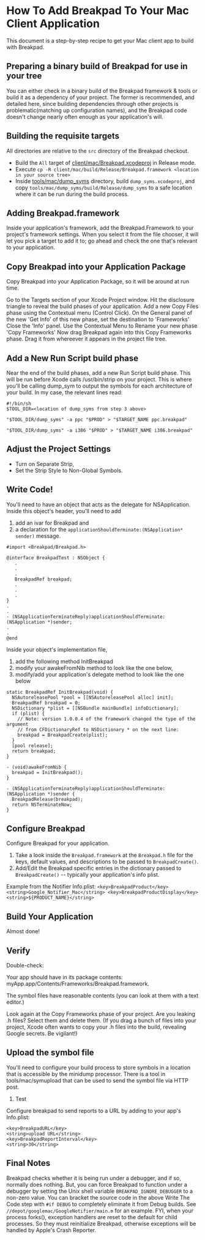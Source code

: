 # How To Add Breakpad To Your Mac Client Application

This document is a step-by-step recipe to get your Mac client app to build with
Breakpad.

## Preparing a binary build of Breakpad for use in your tree

You can either check in a binary build of the Breakpad framework & tools or
build it as a dependency of your project. The former is recommended, and
detailed here, since building dependencies through other projects is
problematic(matching up configuration names), and the Breakpad code doesn't
change nearly often enough as your application's will.

## Building the requisite targets

All directories are relative to the `src` directory of the Breakpad checkout.

* Build the `All` target of
  [client/mac/Breakpad.xcodeproj](/src/client/mac/Breakpad.xcodeproj/)
  in Release mode.
* Execute `cp -R client/mac/build/Release/Breakpad.framework <location in your
  source tree>`
* Inside [tools/mac/dump_syms](/src/tools/mac/dump_syms/) directory, build
  `dump_syms.xcodeproj`, and copy
  `tools/mac/dump_syms/build/Release/dump_syms` to a safe location where it
  can be run during the build process.

## Adding Breakpad.framework

Inside your application's framework, add the Breakpad.Framework to your
project's framework settings. When you select it from the file chooser, it will
let you pick a target to add it to; go ahead and check the one that's relevant
to your application.

## Copy Breakpad into your Application Package

Copy Breakpad into your Application Package, so it will be around at run time.

Go to the Targets section of your Xcode Project window. Hit the disclosure
triangle to reveal the build phases of your application. Add a new Copy Files
phase using the Contextual menu (Control Click). On the General panel of the new
'Get Info' of this new phase, set the destination to 'Frameworks' Close the
'Info' panel. Use the Contextual Menu to Rename your new phase 'Copy Frameworks'
Now drag Breakpad again into this Copy Frameworks phase. Drag it from whereever
it appears in the project file tree.

## Add a New Run Script build phase

Near the end of the build phases, add a new Run Script build phase. This will be
run before Xcode calls /usr/bin/strip on your project. This is where you'll be
calling dump\_sym to output the symbols for each architecture of your build. In
my case, the relevant lines read:

```
#!/bin/sh
$TOOL_DIR=<location of dump_syms from step 3 above>

"$TOOL_DIR/dump_syms" -a ppc "$PROD" > "$TARGET_NAME ppc.breakpad"

"$TOOL_DIR/dump_syms" -a i386 "$PROD" > "$TARGET_NAME i386.breakpad"
```

## Adjust the Project Settings

*   Turn on Separate Strip,
*   Set the Strip Style to Non-Global Symbols.

## Write Code!

You'll need to have an object that acts as the delegate for NSApplication.
Inside this object's header, you'll need to add

1.  add an ivar for Breakpad and
2.  a declaration for the `applicationShouldTerminate:(NSApplication* sender)`
    message.

```
#import <Breakpad/Breakpad.h>

@interface BreakpadTest : NSObject {
   .
   .
   .
   BreakpadRef breakpad;
   .
   .
   .
}
.
.
- (NSApplicationTerminateReply)applicationShouldTerminate:(NSApplication *)sender;
.
.
@end
```

Inside your object's implementation file,

1.  add the following method InitBreakpad
2.  modify your awakeFromNib method to look like the one below,
3.  modify/add your application's delegate method to look like the one below

```
static BreakpadRef InitBreakpad(void) {
  NSAutoreleasePool *pool = [[NSAutoreleasePool alloc] init];
  BreakpadRef breakpad = 0;
  NSDictionary *plist = [[NSBundle mainBundle] infoDictionary];
  if (plist) {
    // Note: version 1.0.0.4 of the framework changed the type of the argument 
    // from CFDictionaryRef to NSDictionary * on the next line:
    breakpad = BreakpadCreate(plist);
  }
  [pool release];
  return breakpad;
}

- (void)awakeFromNib {
  breakpad = InitBreakpad();
}

- (NSApplicationTerminateReply)applicationShouldTerminate:(NSApplication *)sender {
  BreakpadRelease(breakpad);
  return NSTerminateNow;
}
```

## Configure Breakpad

Configure Breakpad for your application.

1.  Take a look inside the `Breakpad.framework` at the `Breakpad.h` file for the
    keys, default values, and descriptions to be passed to `BreakpadCreate()`.
2.  Add/Edit the Breakpad specific entries in the dictionary passed to
    `BreakpadCreate()` -- typically your application's info plist.

Example from the Notifier Info.plist:
`<key>BreakpadProduct</key><string>Google_Notifier_Mac</string>
<key>BreakpadProductDisplay</key><string>${PRODUCT_NAME}</string>
`

## Build Your Application

Almost done!

## Verify

Double-check:

Your app should have in its package contents:
myApp.app/Contents/Frameworks/Breakpad.framework.

The symbol files have reasonable contents (you can look at them with a text
editor.)

Look again at the Copy Frameworks phase of your project. Are you leaking .h
files? Select them and delete them. (If you drag a bunch of files into your
project, Xcode often wants to copy your .h files into the build, revealing
Google secrets. Be vigilant!)

## Upload the symbol file

You'll need to configure your build process to store symbols in a location that
is accessible by the minidump processor. There is a tool in tools/mac/symupload
that can be used to send the symbol file via HTTP post.

1.  Test

Configure breakpad to send reports to a URL by adding to your app's Info.plist:

```
<key>BreakpadURL</key>
<string>upload URL</string>
<key>BreakpadReportInterval</key>
<string>30</string>
```

## Final Notes

Breakpad checks whether it is being run under a debugger, and if so, normally
does nothing. But, you can force Breakpad to function under a debugger by
setting the Unix shell variable `BREAKPAD_IGNORE_DEBUGGER` to a non-zero value.
You can bracket the source code in the above Write The Code step with `#if DEBUG`
to completely eliminate it from Debug builds. See
`//depot/googlemac/GoogleNotifier/main.m` for an example. FYI, when your process
forks(), exception handlers are reset to the default for child processes. So
they must reinitialize Breakpad, otherwise exceptions will be handled by Apple's
Crash Reporter.
